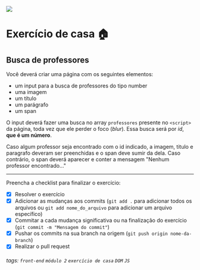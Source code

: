 ![](https://i.imgur.com/xG74tOh.png)

# Exercício de casa 🏠

## Busca de professores

Você deverá criar uma página com os seguintes elementos:

- um input para a busca de professores do tipo number
- uma imagem
- um título
- um parágrafo
- um span

O input deverá fazer uma busca no array `professores` presente no `<script>` da página, toda vez que ele perder o foco (_blur_). Essa busca será por _id_, **que é um número**.

Caso algum professor seja encontrado com o id indicado, a imagem, titulo e paragrafo deveram ser preenchidas e o span deve sumir da dela. Caso contrário, o span deverá aparecer e conter a mensagem "Nenhum professor encontrado..."

---

Preencha a checklist para finalizar o exercício:

- [x] Resolver o exercício
- [x] Adicionar as mudanças aos commits (`git add .` para adicionar todos os arquivos ou `git add nome_do_arquivo` para adicionar um arquivo específico)
- [x] Commitar a cada mudança significativa ou na finalização do exercício (`git commit -m "Mensagem do commit"`)
- [x] Pushar os commits na sua branch na origem (`git push origin nome-da-branch`)
- [x] Realizar o pull request

###### tags: `front-end` `módulo 2` `exercício de casa` `DOM` `JS`
